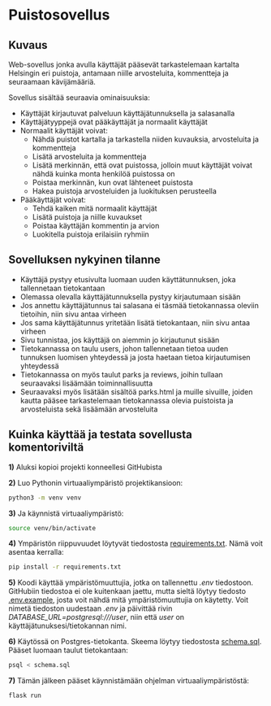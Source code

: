 # Puistosovellus

## Kuvaus

Web-sovellus jonka avulla käyttäjät pääsevät tarkastelemaan kartalta
Helsingin eri puistoja, antamaan niille arvosteluita, kommentteja ja
seuraamaan kävijämääriä. 

Sovellus sisältää seuraavia ominaisuuksia:
- Käyttäjät kirjautuvat palveluun käyttäjätunnuksella ja salasanalla
- Käyttäjätyyppejä ovat pääkäyttäjät ja normaalit käyttäjät
- Normaalit käyttäjät voivat:
  - Nähdä puistot kartalla ja tarkastella niiden kuvauksia, arvosteluita ja kommentteja
  - Lisätä arvosteluita ja kommentteja
  - Lisätä merkinnän, että ovat puistossa, jolloin muut käyttäjät voivat nähdä kuinka monta henkilöä puistossa on
  - Poistaa merkinnän, kun ovat lähteneet puistosta
  - Hakea puistoja arvosteluiden ja luokituksen perusteella
- Pääkäyttäjät voivat:
  - Tehdä kaiken mitä normaalit käyttäjät
  - Lisätä puistoja ja niille kuvaukset
  - Poistaa käyttäjän kommentin ja arvion
  - Luokitella puistoja erilaisiin ryhmiin


## Sovelluksen nykyinen tilanne
- Käyttäjä pystyy etusivulta luomaan uuden käyttätunnuksen, joka tallennetaan tietokantaan
- Olemassa olevalla käyttäjätunnuksella pystyy kirjautumaan sisään
- Jos annettu käyttäjätunnus tai salasana ei täsmää tietokannassa oleviin tietoihin, niin sivu antaa virheen
- Jos sama käyttäjätunnus yritetään lisätä tietokantaan, niin sivu antaa virheen
- Sivu tunnistaa, jos käyttäjä on aiemmin jo kirjautunut sisään
- Tietokannassa on taulu users, johon tallennetaan tietoa uuden tunnuksen luomisen yhteydessä ja josta haetaan tietoa kirjautumisen yhteydessä
- Tietokannassa on myös taulut parks ja reviews, joihin tullaan seuraavaksi lisäämään toiminnallisuutta
- Seuraavaksi myös lisätään sisältöä parks.html ja muille sivuille, joiden kautta pääsee tarkastelemaan tietokannassa olevia puistoista ja arvosteluista sekä lisäämään arvosteluita

## Kuinka käyttää ja testata sovellusta komentoriviltä
**1)** Aluksi kopioi projekti konneellesi GitHubista


**2)** Luo Pythonin virtuaaliympäristö projektikansioon:

```bash
python3 -m venv venv
```

**3)** Ja käynnistä virtuaaliympäristö:

```bash
source venv/bin/activate
```

**4)** Ympäristön riippuvuudet löytyvät tiedostosta [requirements.txt](./requirements.txt). 
Nämä voit asentaa kerralla:

```bash
pip install -r requirements.txt
```

**5)** Koodi käyttää ympäristömuuttujia, jotka on tallennettu *.env* tiedostoon. GitHubiin tiedostoa ei ole kuitenkaan jaettu, mutta sieltä löytyy tiedosto [.env.example](./env.example), josta voit nähdä mitä ympäristömuuttujia on käytetty. Voit nimetä tiedoston uudestaan *.env* ja päivittää rivin *DATABASE_URL=postgresql:///user*, niin että *user* on käyttäjätunuksesi/tietokannan nimi.

**6)** Käytössä on Postgres-tietokanta. Skeema löytyy tiedostosta [schema.sql](./schema.sql). Pääset luomaan taulut tietokantaan:

```bash
psql < schema.sql
```

**7)** Tämän jälkeen pääset käynnistämään ohjelman virtuaaliympäristöstä:

```bash
flask run
```
